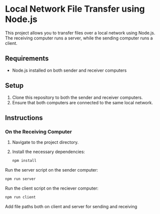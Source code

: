 # Local Network File Transfer using Node.js

This project allows you to transfer files over a local network using Node.js. The receiving computer runs a server, while the sending computer runs a client.

## Requirements

- Node.js installed on both sender and receiver computers

## Setup

1. Clone this repository to both the sender and receiver computers.
2. Ensure that both computers are connected to the same local network.

## Instructions

### On the Receiving Computer

1. Navigate to the project directory.
2. Install the necessary dependencies:

   ```bash
   npm install

Run the server script on the sender computer:
```bash
npm run server
```
Run the client script on the reciever computer: 
```bash
npm run client
```

Add file paths both on client and server for sending and receiving




